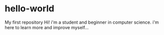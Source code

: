 # hello-world
My first repository
Hi! i'm a student and beginner in computer science. i'm here to learn more and improve myself...

